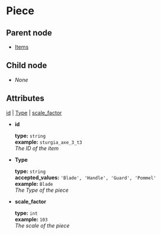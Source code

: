 # Piece

## Parent node

* [Items](./)

## Child node

* _None_

## Attributes

[id](piece.md#id-1) \| [Type](piece.md#Type) \| [scale\_factor](piece.md#scale_factor)

* **id**

  **type:** `string`  
  **example:** `sturgia_axe_3_t3`  
  _The ID of the item_

* **Type**

  **type:** `string`  
  **accepted\_values:** `'Blade', 'Handle', 'Guard', 'Pommel'`  
  **example:** `Blade`  
  _The Type of the piece_

* **scale\_factor**

  **type:** `int`  
  **example:** `103`  
  _The scale of the piece_

